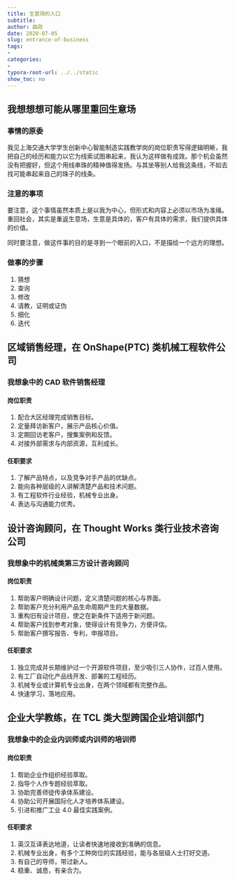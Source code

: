 ```yaml
---
title: 生意场的入口
subtitle: 
author: 曲政
date: 2020-07-05
slug: entrance-of-business
tags:
- 
categories:
- 
typora-root-url: ../../static
show_toc: no
---
```


## 我想想想可能从哪里重回生意场

### 事情的原委

我见上海交通大学学生创新中心智能制造实践教学岗的岗位职责写得逻辑明晰，我把自己的经历和能力以它为线索试图串起来，我认为这样做有成效。那个机会虽然没有把握好，但这个用线串珠的精神值得发扬。与其坐等别人给我这条线，不如去找可能串起来自己的珠子的线条。

### 注意的事项

要注意，这个事情虽然本质上是以我为中心，但形式和内容上必须以市场为准绳。重回社会，其实是重返生意场，生意是具体的，客户有具体的需求，我们提供具体的价值。

同时要注意，做这件事的目的是寻到一个眼前的入口，不是描绘一个远方的理想。

### 做事的步骤

1. 猜想
1. 查询
1. 修改
1. 请教，证明或证伪
1. 细化
1. 迭代

## 区域销售经理，在 OnShape(PTC) 类机械工程软件公司

### 我想象中的 CAD 软件销售经理

#### 岗位职责

1. 配合大区经理完成销售目标。
1. 定量拜访新客户，展示产品核心价值。
1. 定期回访老客户，搜集案例和反馈。
1. 对接外部需求与内部资源，互利成长。

#### 任职要求

1. 了解产品特点，以及竞争对手产品的优缺点。
1. 能向各种层级的人讲解清楚产品和技术问题。
1. 有工程软件行业经验，机械专业出身。
1. 表达与沟通能力优秀。

## 设计咨询顾问，在 Thought Works 类行业技术咨询公司

### 我想象中的机械类第三方设计咨询顾问

#### 岗位职责

1. 帮助客户明确设计问题，定义清楚问题的核心与界面。
1. 帮助客户充分利用产品生命周期产生的大量数据。
1. 重构旧有设计项目，使之在新条件下适用于新问题。
1. 帮助客户找到参考对象，使得设计有竞争力，方便评估。
1. 帮助客户撰写报告、专利，申报项目。

#### 任职要求

1. 独立完成并长期维护过一个开源软件项目，至少吸引三人协作，过百人使用。
1. 有工厂自动化产品线开发、部署的工程经历。
1. 机械专业或计算机专业出身，在两个领域都有完整作品。
1. 快速学习，落地应用。

## 企业大学教练，在 TCL 类大型跨国企业培训部门

### 我想象中的企业内训师或内训师的培训师

#### 岗位职责

1. 帮助企业作组织经验萃取。
1. 指导个人作专题经验萃取。
1. 协助完善师徒传承体系建设。
1. 协助公司开展国际化人才培养体系建设。
1. 引进和推广工业 4.0 最佳实践案例。

#### 任职要求

1. 英汉互译表达地道，让读者快速地接收到准确的信息。
1. 机械专业出身，有多个工种岗位的实践经验，能与各层级人士打好交道。
1. 有自己的导师，带过新人。
1. 稳重、诚恳，有亲合力。
